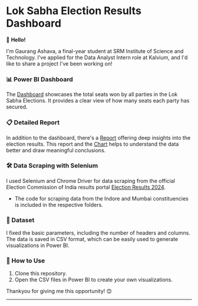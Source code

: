 # Lok Sabha Election Results Dashboard

👋 **Hello!**

I'm Gaurang Ashava, a final-year student at SRM Institute of Science and Technology. I've applied for the Data Analyst Intern role at Kalvium, and I'd like to share a project I've been working on!

### 📊 Power BI Dashboard

The <a href="Dashboard.pbit">Dashboard</a> showcases the total seats won by all parties in the Lok Sabha Elections. It provides a clear view of how many seats each party has secured.

### 📋 Detailed Report

In addition to the dashboard, there's a <a href="2024 Lok Sabha Election Results Report.pdf">Report</a> offering deep insights into the election results. This report and the <a href = "chart.pdf">Chart</a> helps to understand the data better and draw meaningful conclusions.

### 🛠️ Data Scraping with Selenium

I used Selenium and Chrome Driver for data scraping from the official Election Commission of India results portal [Election Results 2024](https://results.eci.gov.in/PcResultGenJune2024/index.htm).

- The code for scraping data from the Indore and Mumbai constituencies is included in the respective folders.

### 📁 Dataset

I fixed the basic parameters, including the number of headers and columns. The data is saved in CSV format, which can be easily used to generate visualizations in Power BI.


### 🚀 How to Use

1. Clone this repository.
2. Open the CSV files in Power BI to create your own visualizations.

Thankyou for giving me this opportunity! 😊

---

